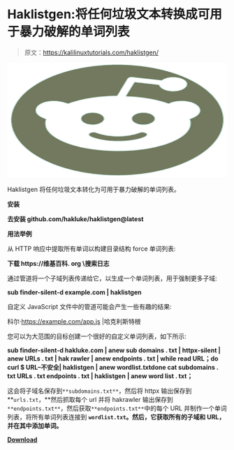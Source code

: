 # Haklistgen:将任何垃圾文本转换成可用于暴力破解的单词列表

> 原文：<https://kalilinuxtutorials.com/haklistgen/>

[![](img//c3711039da8757bb9fc544ebf9186181.png)](https://1.bp.blogspot.com/-Sw_XNGZVkII/YU8el3Mik2I/AAAAAAAAK9I/AY_X2ESe0msU9m3pN_blie4T2OBm4YJEgCLcBGAsYHQ/s728/images%2B%25281%2529.png)

Haklistgen 将任何垃圾文本转化为可用于暴力破解的单词列表。

**安装**

**去安装 github.com/hakluke/haklistgen@latest**

**用法举例**

从 HTTP 响应中提取所有单词以构建目录结构 force 单词列表:

**下载 https://维基百科. org \搜索日志**

通过管道将一个子域列表传递给它，以生成一个单词列表，用于强制更多子域:

**sub finder-silent-d example.com | haklistgen**

自定义 JavaScript 文件中的管道可能会产生一些有趣的结果:

科尔·https://example.com/app.js |哈克利斯特根

您可以为大范围的目标创建一个很好的自定义单词列表，如下所示:

**sub finder-silent-d hakluke.com | anew sub domains . txt | httpx-silent | anew URLs . txt | hak rawler | anew endpoints . txt | while read URL；do curl $ URL–不安全| haklistgen | anew wordlist.txtdone
cat subdomains . txt URLs . txt endpoints . txt | haklistgen | anew word list . txt；**

这会将子域名保存到`**subdomains.txt**`，然后将 httpx 输出保存到 **`urls.txt`，**然后抓取每个 url 并将 hakrawler 输出保存到`**endpoints.txt**`，然后获取`**endpoints.txt**`中的每个 URL 并制作一个单词列表，将所有单词列表连接到 **`wordlist.txt`。然后，它获取所有的子域和 URL，并在其中添加单词。**

[**Download**](https://github.com/hakluke/haklistgen)
